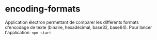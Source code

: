 # encoding-formats
Application électron permettant de comparer les différents formats d'encodage de texte (binaire, hexadécimal, base32, base64).
Pour lancer l'application: ```npm start```
